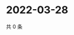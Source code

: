 # 2022-03-28

共 0 条

<!-- BEGIN WEIBO -->
<!-- 最后更新时间 Mon Mar 28 2022 03:12:05 GMT+0800 (China Standard Time) -->

<!-- END WEIBO -->

